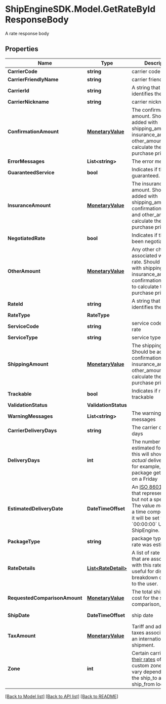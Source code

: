 # ShipEngineSDK.Model.GetRateByIdResponseBody
A rate response body

## Properties

Name | Type | Description | Notes
------------ | ------------- | ------------- | -------------
**CarrierCode** | **string** | carrier code | [readonly] 
**CarrierFriendlyName** | **string** | carrier friendly name | [readonly] 
**CarrierId** | **string** | A string that uniquely identifies the carrier | [readonly] 
**CarrierNickname** | **string** | carrier nickname | [readonly] 
**ConfirmationAmount** | [**MonetaryValue**](MonetaryValue.md) | The confirmation amount.  Should be added with shipping_amount, insurance_amount and other_amount to calculate the total purchase price. | [readonly] 
**ErrorMessages** | **List&lt;string&gt;** | The error messages | [readonly] 
**GuaranteedService** | **bool** | Indicates if the rate is guaranteed. | [readonly] 
**InsuranceAmount** | [**MonetaryValue**](MonetaryValue.md) | The insurance amount.  Should be added with shipping_amount, confirmation_amount and other_amount to calculate the total purchase price. | [readonly] 
**NegotiatedRate** | **bool** | Indicates if the rates been negotiated | [readonly] 
**OtherAmount** | [**MonetaryValue**](MonetaryValue.md) | Any other charges associated with this rate.  Should be added with shipping_amount, insurance_amount and confirmation_amount to calculate the total purchase price. | [readonly] 
**RateId** | **string** | A string that uniquely identifies the rate | [readonly] 
**RateType** | **RateType** |  | [readonly] 
**ServiceCode** | **string** | service code for the rate | [readonly] 
**ServiceType** | **string** | service type | [readonly] 
**ShippingAmount** | [**MonetaryValue**](MonetaryValue.md) | The shipping amount. Should be added with confirmation_amount, insurance_amount and other_amount to calculate the total purchase price. | [readonly] 
**Trackable** | **bool** | Indicates if rate is trackable | [readonly] 
**ValidationStatus** | **ValidationStatus** |  | [readonly] 
**WarningMessages** | **List&lt;string&gt;** | The warning messages | [readonly] 
**CarrierDeliveryDays** | **string** | The carrier delivery days | [optional] [readonly] 
**DeliveryDays** | **int** | The number of days estimated for delivery, this will show the _actual_ delivery time if for example, the package gets shipped on a Friday  | [optional] [readonly] 
**EstimatedDeliveryDate** | **DateTimeOffset** | An [ISO 8601](https://en.wikipedia.org/wiki/ISO_8601) string that represents a date, but not a specific time.  The value _may_ contain a time component, but it will be set to &#x60;00:00:00&#x60; UTC by ShipEngine.  | [optional] [readonly] 
**PackageType** | **string** | package type that this rate was estimated for | [readonly] 
**RateDetails** | [**List&lt;RateDetail&gt;**](RateDetail.md) | A list of rate details that are associated with this rate. This is useful for displaying a breakdown of the rate to the user.  | [optional] [readonly] 
**RequestedComparisonAmount** | [**MonetaryValue**](MonetaryValue.md) | The total shipping cost for the specified comparison_rate_type. | [optional] [readonly] 
**ShipDate** | **DateTimeOffset** | ship date | [optional] [readonly] 
**TaxAmount** | [**MonetaryValue**](MonetaryValue.md) | Tariff and additional taxes associated with an international shipment. | [optional] [readonly] 
**Zone** | **int** | Certain carriers base [their rates](https://blog.stamps.com/2017/09/08/usps-postal-zones/) off of custom zones that vary depending upon the ship_to and ship_from location  | [readonly] 

[[Back to Model list]](../../README.md#documentation-for-models) [[Back to API list]](../../README.md#documentation-for-api-endpoints) [[Back to README]](../../README.md)

